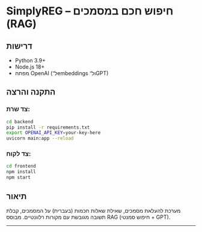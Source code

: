 # SimplyREG – חיפוש חכם במסמכים (RAG)

## דרישות
- Python 3.9+
- Node.js 18+
- מפתח OpenAI (ל־embeddings ול־GPT)

## התקנה והרצה

### צד שרת:
```bash
cd backend
pip install -r requirements.txt
export OPENAI_API_KEY=your-key-here
uvicorn main:app --reload
```

### צד לקוח:
```bash
cd frontend
npm install
npm start
```

## תיאור
מערכת להעלאת מסמכים, שאילת שאלות חכמות (בעברית) על המסמכים, קבלת תשובה מגובשת עם מקורות רלוונטיים. מבוסס RAG (חיפוש סמנטי + GPT).

---